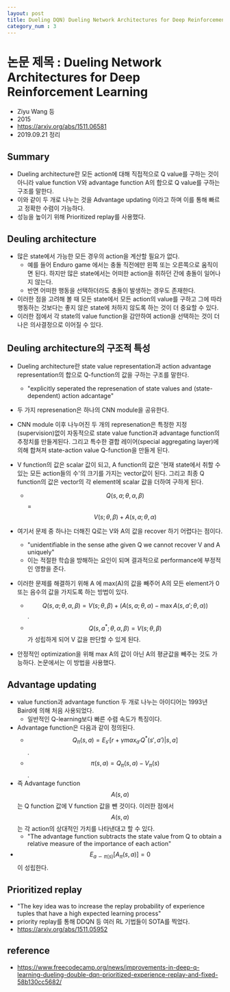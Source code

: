 ```yaml
---
layout: post
title: Dueling DQN) Dueling Network Architectures for Deep Reinforcement Learning
category_num : 3
---
```


# 논문 제목 : Dueling Network Architectures for Deep Reinforcement Learning

- Ziyu Wang 등
- 2015
- <https://arxiv.org/abs/1511.06581>
- 2019.09.21 정리

## Summary

- Dueling architecture란 모든 action에 대해 직접적으로 Q value를 구하는 것이 아니라 value function V와 advantage function A의 합으로 Q value를 구하는 구조를 말한다.
- 이와 같이 두 개로 나누는 것을 Advantage updating 이라고 하며 이를 통해 빠르고 정확한 수렴이 가능하다.
- 성능을 높이기 위해 Prioritized replay를 사용했다.

## Deuling architecture

- 많은 state에서 가능한 모든 경우의 action을 계산할 필요가 없다.
  - 예를 들어 Enduro game 에서는 충돌 직전에만 왼쪽 또는 오른쪽으로 움직이면 된다. 하지만 많은 state에서는 어떠한 action을 취하던 간에 충돌이 일어나지 않는다.
  - 반면 어떠한 행동을 선택하더라도 충돌이 발생하는 경우도 존재한다.
- 이러한 점을 고려해 볼 때 모든 state에서 모든 action의 value를 구하고 그에 따라 행동하는 것보다는 좋지 않은 state에 처하지 않도록 하는 것이 더 중요할 수 있다.
- 이러한 점에서 각 state의 value function을 감안하여 action을 선택하는 것이 더 나은 의사결정으로 이어질 수 있다.

## Deuling architecture의 구조적 특성

- Dueling architecture란 state value representation과 action advantage representation의 합으로 Q-function의 값을 구하는 구조를 말한다.
  - "explicitly seperated the represenation of state values and (state-dependent) action adcantage"
- 두 가지 represenation은 하나의 CNN module을 공유한다.
- CNN module 이후 나누어진 두 개의 represenation은 특정한 지정(supervision)없이 자동적으로 state value function과 advantage function의 추정치를 만들게된다. 그리고 특수한 결합 레이어(special aggregating layer)에 의해 합쳐져 state-action value Q-function을 만들게 된다.

- V function의 값은 scalar 값이 되고, A function의 값은 '현재 state에서 취할 수 있는 모든 action들의 수'의 크기를 가지는 vector값이 된다. 그리고 최종 Q function의 값은 vector의 각 element에 scalar 값을 더하여 구하게 된다.
  - $$Q(s,a; \theta, \alpha, \beta)$$ = $$V (s; \theta, \beta) + A(s, a; \theta, \alpha)$$
- 여기서 문제 중 하나는 더해진 Q로는 V와 A의 값을 recover 하기 어렵다는 점이다.
  - "unidentifiable in the sense athe given Q we cannot recover V and A uniquely"
  - 이는 적절한 학습을 방해하는 요인이 되며 결과적으로 performance에 부정적인 영향을 준다.
- 이러한 문제를 해결하기 위해 A 에 max(A)의 값을 빼주어 A의 모든 element가 0 또는 음수의 값을 가지도록 하는 방법이 있다.
  - $$Q(s,a; \theta, \alpha, \beta) = V (s; \theta, \beta) + (A(s,a; \theta, \alpha)− \max A(s,a';\theta,\alpha))$$.
  - $$Q(s, a^*; \theta, \alpha, \beta) = V (s; \theta, \beta)$$ 가 성립하게 되어 V 값을 판단할 수 있게 된다.
- 안정적인 optimization을 위해 max A의 값이 아닌 A의 평균값을 빼주는 것도 가능하다. 논문에서는 이 방법을 사용했다.

## Advantage updating

- value function과 advantage function 두 개로 나누는 아이디어는 1993년 Baird에 의해 처음 사용되었다.
  - 일반적인 Q-learning보다 빠른 수렴 속도가 특징이다.
- Advantage function은 다음과 같이 정의된다.
  - $$Q_\pi (s, a) = E_{s'}[r + \gamma max_{a'} Q^*(s',a')\lvert s, a]$$.
  - $$\pi(s, a) = Q_\pi(s, a) - V_\pi(s)$$.
- 즉 Advantage function $$A(s, a)$$ 는 Q function 값에 V function 값을 뺀 것이다. 이러한 점에서 $$A(s, a)$$는 각 action의 상대적인 가치를 나타낸대고 할 수 있다.
  - "The advantage function subtracts the state value from Q to obtain a relative measure of the importance of each action"
- $$E_{a \backsim \pi(s)}[A_\pi(s,a)] = 0$$ 이 성립한다.

## Prioritized replay

- "The key idea was to increase the replay probability of experience tuples that have a high expected learning process"
- priority replay를 통해 DDQN 등 여러 RL 기법들이 SOTA를 찍었다.
- <https://arxiv.org/abs/1511.05952>

## reference

- <https://www.freecodecamp.org/news/improvements-in-deep-q-learning-dueling-double-dqn-prioritized-experience-replay-and-fixed-58b130cc5682/>
